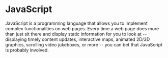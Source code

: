 # JavaScript

JavaScript is a programming language that allows you to implement complex functionalities on web pages. Every time a web page does more than just sit there and display static information for you to look at -- displaying timely content updates, interactive maps, animated 2D/3D graphics, scrolling video jukeboxes, or more -- you can bet that JavaScript is probably involved.
